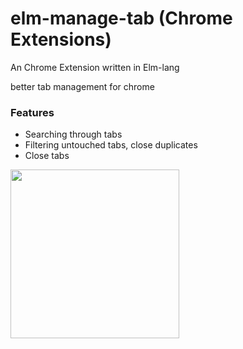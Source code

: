 # elm-manage-tab (Chrome Extensions)

An Chrome Extension written in Elm-lang

better tab management for chrome

### Features

* Searching through tabs
* Filtering untouched tabs, close duplicates
* Close tabs


<image src="https://raw.githubusercontent.com/anhmiuhv/elm-tab-manager/master/static/gif.gif" width ="270"/>
